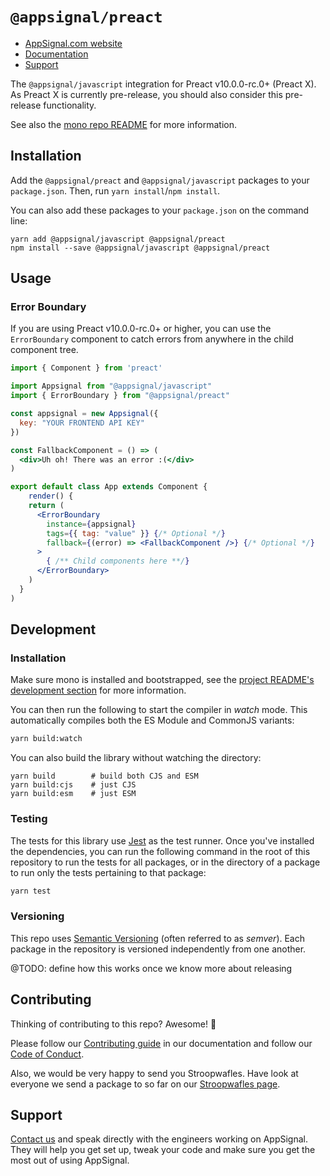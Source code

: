 # `@appsignal/preact`

- [AppSignal.com website][appsignal]
- [Documentation][docs]
- [Support][contact]

The `@appsignal/javascript` integration for Preact v10.0.0-rc.0+ (Preact X). As Preact X is currently pre-release, you should also consider this pre-release functionality.

See also the [mono repo README](../../README.md) for more information.

## Installation

Add the  `@appsignal/preact` and `@appsignal/javascript` packages to your `package.json`. Then, run `yarn install`/`npm install`.

You can also add these packages to your `package.json` on the command line:

```
yarn add @appsignal/javascript @appsignal/preact
npm install --save @appsignal/javascript @appsignal/preact
```

## Usage

### Error Boundary

If you are using Preact v10.0.0-rc.0+ or higher, you can use the `ErrorBoundary` component to catch errors from anywhere in the child component tree.

```jsx
import { Component } from 'preact'

import Appsignal from "@appsignal/javascript"
import { ErrorBoundary } from "@appsignal/preact"

const appsignal = new Appsignal({
  key: "YOUR FRONTEND API KEY"
})

const FallbackComponent = () => (
  <div>Uh oh! There was an error :(</div>
)

export default class App extends Component {
	render() {
    return (
      <ErrorBoundary
        instance={appsignal}
        tags={{ tag: "value" }} {/* Optional */}
        fallback={(error) => <FallbackComponent />} {/* Optional */}
      >
        { /** Child components here **/}
      </ErrorBoundary>
    )
  }
)
```

## Development

### Installation

Make sure mono is installed and bootstrapped, see the [project README's development section](../../README.md#dev-install) for more information.

You can then run the following to start the compiler in _watch_ mode. This automatically compiles both the ES Module and CommonJS variants:

```bash
yarn build:watch
```

You can also build the library without watching the directory:

```
yarn build        # build both CJS and ESM
yarn build:cjs    # just CJS
yarn build:esm    # just ESM
```

### Testing

The tests for this library use [Jest](https://jestjs.io) as the test runner. Once you've installed the dependencies, you can run the following command in the root of this repository to run the tests for all packages, or in the directory of a package to run only the tests pertaining to that package:

```bash
yarn test
```

### Versioning

This repo uses [Semantic Versioning][semver] (often referred to as _semver_). Each package in the repository is versioned independently from one another.

@TODO: define how this works once we know more about releasing

## Contributing

Thinking of contributing to this repo? Awesome! 🚀

Please follow our [Contributing guide][contributing-guide] in our documentation and follow our [Code of Conduct][coc].

Also, we would be very happy to send you Stroopwafles. Have look at everyone we send a package to so far on our [Stroopwafles page][waffles-page].

## Support

[Contact us][contact] and speak directly with the engineers working on AppSignal. They will help you get set up, tweak your code and make sure you get the most out of using AppSignal.

[appsignal]: https://appsignal.com
[appsignal-sign-up]: https://appsignal.com/users/sign_up
[contact]: mailto:support@appsignal.com
[coc]: https://docs.appsignal.com/appsignal/code-of-conduct.html
[waffles-page]: https://appsignal.com/waffles
[docs]: http://docs.appsignal.com
[contributing-guide]: http://docs.appsignal.com/appsignal/contributing.html

[semver]: http://semver.org/
